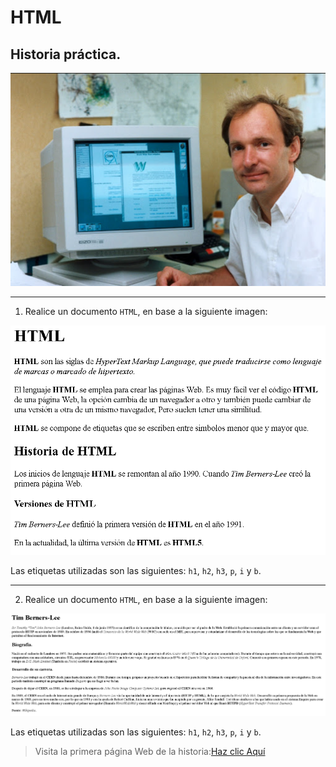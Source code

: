 # HTML

## Historia práctica.


<img src="Imagenes/imagen3.png">

<br>
<hr>

1. Realice un documento `HTML`, en base a la siguiente imagen:

![imagen](Imagenes/imagen1.png)

Las etiquetas utilizadas son las siguientes: `h1`, `h2`, `h3`, `p`, `i` y `b`.
<hr>

2. Realice un documento `HTML`, en base a la siguiente imagen:

![imagen](Imagenes/imagen2.png)

Las etiquetas utilizadas son las siguientes: `h1`, `h2`, `h3`, `p`, `i` y `b`.
<br>


> Visita la primera página Web de la historia:<a href="http://info.cern.ch/hypertext/WWW/TheProject.html" _blank >Haz clic Aquí</a>
